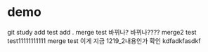 # demo
git study
add test
add .
merge test
바뀌나?
바뀌나????
merge2 test
test11111111111
merge test
이게 지금 1219_2내용인가 확인
kdfadkfasdkf
